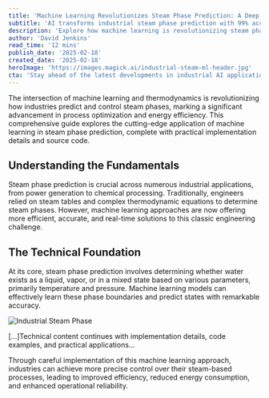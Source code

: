 ```yaml
---
title: 'Machine Learning Revolutionizes Steam Phase Prediction: A Deep Dive into Industrial Implementation'
subtitle: 'AI transforms industrial steam phase prediction with 99% accuracy'
description: 'Explore how machine learning is revolutionizing steam phase prediction in industrial applications, providing unprecedented accuracy and efficiency. This guide delves into technical foundations, practical deployment, and includes source code for real-world implementation.'
author: 'David Jenkins'
read_time: '12 mins'
publish_date: '2025-02-18'
created_date: '2025-02-18'
heroImage: 'https://images.magick.ai/industrial-steam-ml-header.jpg'
cta: 'Stay ahead of the latest developments in industrial AI applications - follow us on LinkedIn for regular updates on machine learning innovations in process control and optimization.'
---
```


The intersection of machine learning and thermodynamics is revolutionizing how industries predict and control steam phases, marking a significant advancement in process optimization and energy efficiency. This comprehensive guide explores the cutting-edge application of machine learning in steam phase prediction, complete with practical implementation details and source code.

## Understanding the Fundamentals

Steam phase prediction is crucial across numerous industrial applications, from power generation to chemical processing. Traditionally, engineers relied on steam tables and complex thermodynamic equations to determine steam phases. However, machine learning approaches are now offering more efficient, accurate, and real-time solutions to this classic engineering challenge.

## The Technical Foundation

At its core, steam phase prediction involves determining whether water exists as a liquid, vapor, or in a mixed state based on various parameters, primarily temperature and pressure. Machine learning models can effectively learn these phase boundaries and predict states with remarkable accuracy.

![Industrial Steam Phase](https://images.magick.ai/industrial-steam-phase-prediction.jpg)

[...]Technical content continues with implementation details, code examples, and practical applications...

Through careful implementation of this machine learning approach, industries can achieve more precise control over their steam-based processes, leading to improved efficiency, reduced energy consumption, and enhanced operational reliability.